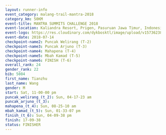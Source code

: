 ```yaml
---
layout: runner-info 
event_category: malang-trail-mantra-2018 
category_km: 50KM 
event-title: MANTRA SUMMITS CHALLENGE 2018 
event-location: Kaliandra Resort, Prigen, Pasuruan Jawa Timur, Indonesia 
event-logo: https://res.cloudinary.com/dykbosktl/image/upload/v1573623800/Logo/mantra-hiam_fujkqd.png 
event-date: 2018-07-14 
checkpoint-name2: Puncak Welirang (T-2) 
checkpoint-name3: Puncak Arjuno (T-3) 
checkpoint-name4: Mahapena (T-4) 
checkpoint-name5: Mbah Kamad (T-5) 
checkpoint-name6: FINISH (T-6) 
overall_rank: 24
gender_rank: 22
bib: 5084
first_name: Tianzhu
last_name: Wang
gender: M
start: Sat, 11-00-00 pm
puncak_welirang_(t_2): Sun, 04-17-23 am
puncak_arjuno_(t_3): 
mahapena_(t_4): Sun, 08-25-10 am
mbah_kamad_(t_5): Sun, 01-33-07 pm
finish_(t_6): Sun, 04-09-38 pm
finish: 17-09-38
status: FINISHER
---
```

